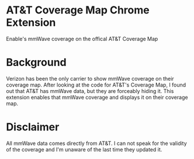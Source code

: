 # AT&T Coverage Map Chrome Extension
Enable's mmWave coverage on the offical AT&amp;T Coverage Map

# Background
Verizon has been the only carrier to show mmWave coverage on their coverage map. After looking at the code for AT&T's Coverage Map, I found out that AT&T has mmWave data, but they are forceably hiding it. This extension enables that mmWave coverage and displays it on their coverage map.

# Disclaimer
All mmWave data comes directly from AT&T. I can not speak for the validity of the coverage and I'm unaware of the last time they updated it.